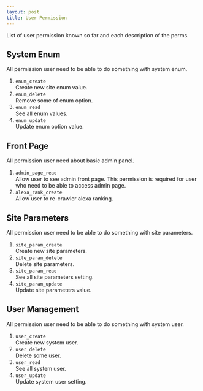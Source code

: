 ```yaml
---
layout: post
title: User Permission
---
```


List of user permission known so far and each description of the perms.


System Enum
-----------

All permission user need to be able to do something with system enum.

1. `enum_create`  
Create new site enum value.
2. `enum_delete`  
Remove some of enum option.
3. `enum_read`  
See all enum values.
4. `enum_update`  
Update enum option value.

Front Page
----------

All permission user need about basic admin panel.

1. `admin_page_read`  
Allow user to see admin front page. This permission is required for user who need
to be able to access admin page.
2. `alexa_rank_create`  
Allow user to re-crawler alexa ranking.


Site Parameters
---------------

All permission user need to be able to do something with site parameters.

1. `site_param_create`  
Create new site parameters.
2. `site_param_delete`  
Delete site parameters.
3. `site_param_read`  
See all site parameters setting.
4. `site_param_update`  
Update site parameters value.


User Management
---------------

All permission user need to be able to do something with system user.

1. `user_create`  
Create new system user.
2. `user_delete`  
Delete some user.
3. `user_read`  
See all system user.
4. `user_update`  
Update system user setting.